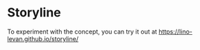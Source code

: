 # Storyline

To experiment with the concept, you can try it out at https://lino-levan.github.io/storyline/
